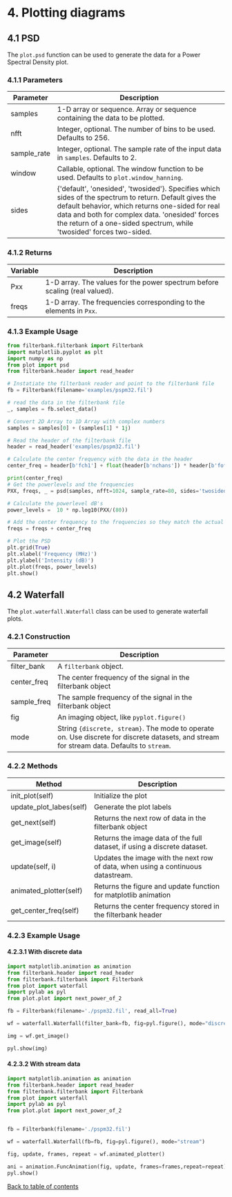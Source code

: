 # 4. Plotting diagrams

## 4.1 PSD
The `plot.psd` function can be used to generate the data for a Power Spectral Density plot. 

### 4.1.1 Parameters

| Parameter | Description |
| --- | --- |
| samples | 1-D array or sequence. Array or sequence containing the data to be plotted. |
| nfft | Integer, optional. The number of bins to be used. Defaults to 256. |
| sample_rate | Integer, optional. The sample rate of the input data in `samples`. Defaults to 2.|
| window | Callable, optional. The window function to be used. Defaults to `plot.window_hanning`. |
| sides | {'default', 'onesided', 'twosided'}. Specifies which sides of the spectrum to return. Default gives the default behavior, which returns one-sided for real data and both for complex data. 'onesided' forces the return of a one-sided spectrum, while 'twosided' forces two-sided. |

### 4.1.2 Returns
| Variable | Description |
| --- | --- |
| Pxx | 1-D array. The values for the power spectrum before scaling (real valued). |
| freqs | 1-D array. The frequencies corresponding to the elements in `Pxx`. |

### 4.1.3 Example Usage
```python
from filterbank.filterbank import Filterbank
import matplotlib.pyplot as plt
import numpy as np
from plot import psd
from filterbank.header import read_header

# Instatiate the filterbank reader and point to the filterbank file
fb = Filterbank(filename='examples/pspm32.fil')

# read the data in the filterbank file
_, samples = fb.select_data()

# Convert 2D Array to 1D Array with complex numbers
samples = samples[0] + (samples[1] * 1j)

# Read the header of the filterbank file
header = read_header('examples/pspm32.fil')

# Calculate the center frequency with the data in the header
center_freq = header[b'fch1'] + float(header[b'nchans']) * header[b'foff'] / 2.0

print(center_freq)
# Get the powerlevels and the frequencies
PXX, freqs, _ = psd(samples, nfft=1024, sample_rate=80, sides='twosided')

# Calculate the powerlevel dB's
power_levels =  10 * np.log10(PXX/(80))

# Add the center frequency to the frequencies so they match the actual frequencies
freqs = freqs + center_freq

# Plot the PSD
plt.grid(True)
plt.xlabel('Frequency (MHz)')
plt.ylabel('Intensity (dB)')
plt.plot(freqs, power_levels)
plt.show()
```

## 4.2 Waterfall
The `plot.waterfall.Waterfall` class can be used to generate waterfall plots. 

### 4.2.1 Construction

| Parameter | Description |
| --- | --- |
| filter_bank | A `filterbank` object. |
| center_freq | The center frequency of the signal in the filterbank object |
| sample_freq | The sample frequency of the signal in the filterbank object|
| fig | An imaging object, like `pyplot.figure()` |
| mode | String `{discrete, stream}`. The mode to operate on. Use discrete for discrete datasets, and stream for stream data. Defaults to `stream`. |

### 4.2.2 Methods
| Method | Description |
| --- | --- |
| init_plot(self) | Initialize the plot |
| update_plot_labes(self) | Generate the plot labels |
| get_next(self) | Returns the next row of data in the filterbank object |
| get_image(self) | Returns the image data of the full dataset, if using a discrete dataset. |
| update(self, i) | Updates the image with the next row of data, when using a continuous datastream. |
| animated_plotter(self) | Returns the figure and update function for matplotlib animation |
| get_center_freq(self) | Returns the center frequency stored in the filterbank header |

### 4.2.3 Example Usage
#### 4.2.3.1 With discrete data
```python
import matplotlib.animation as animation
from filterbank.header import read_header
from filterbank.filterbank import Filterbank
from plot import waterfall
import pylab as pyl
from plot.plot import next_power_of_2

fb = Filterbank(filename='./pspm32.fil', read_all=True)

wf = waterfall.Waterfall(filter_bank=fb, fig=pyl.figure(), mode="discrete")

img = wf.get_image()

pyl.show(img)
```

#### 4.2.3.2 With stream data
```python
import matplotlib.animation as animation
from filterbank.header import read_header
from filterbank.filterbank import Filterbank
from plot import waterfall
import pylab as pyl
from plot.plot import next_power_of_2


fb = Filterbank(filename='./pspm32.fil')

wf = waterfall.Waterfall(fb=fb, fig=pyl.figure(), mode="stream")

fig, update, frames, repeat = wf.animated_plotter()

ani = animation.FuncAnimation(fig, update, frames=frames,repeat=repeat)
pyl.show()
```


[Back to table of contents](../README.md)